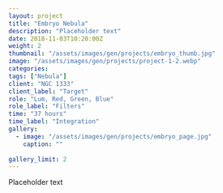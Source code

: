 ```yaml
---
layout: project
title: "Embryo Nebula"
description: "Placeholder text"
date: 2018-11-03T10:20:00Z
weight: 2
thumbnail: "/assets/images/gen/projects/embryo_thumb.jpg"
image: "/assets/images/gen/projects/project-1-2.webp"
categories: 
tags: ["Nebula"]
client: "NGC 1333"
client_label: "Target"
role: "Lum, Red, Green, Blue"
role_label: "Filters"
time: "37 hours"
time_label: "Integration"
gallery:
  - image: "/assets/images/gen/projects/embryo_page.jpg"
    caption: ""
  
gallery_limit: 2
---
```


Placeholder text